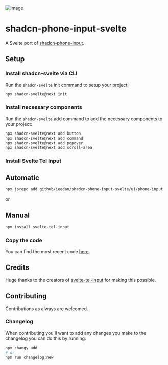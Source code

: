 ![image](https://github.com/user-attachments/assets/aa551a41-2255-4536-a387-18e5378ef1f4)

# shadcn-phone-input-svelte

A Svelte port of [shadcn-phone-input](https://github.com/omeralpi/shadcn-phone-input).

## Setup

### Install shadcn-svelte via CLI

Run the `shadcn-svelte` init command to setup your project:

```bash
npx shadcn-svelte@next init
```

### Install necessary components

Run the `shadcn-svelte` add command to add the necessary components to your project:

```bash
npx shadcn-svelte@next add button
npx shadcn-svelte@next add command
npx shadcn-svelte@next add popover
npx shadcn-svelte@next add scroll-area
```

### Install Svelte Tel Input

## Automatic

```bash
npx jsrepo add github/ieedan/shadcn-phone-input-svelte/ui/phone-input
```

or

## Manual

```bash
npm install svelte-tel-input
```

### Copy the code

You can find the most recent code [here](https://github.com/ieedan/shadcn-phone-input-svelte/tree/main/src/lib/components/ui/phone-input).

## Credits

Huge thanks to the creators of [svelte-tel-input](https://github.com/gyurielf/svelte-tel-input) for making this possible.

## Contributing

Contributions as always are welcomed.

### Changelog

When contributing you'll want to add any changes you make to the changelog you can do this by running:

```bash
npx changy add
# or
npm run changelog:new
```
